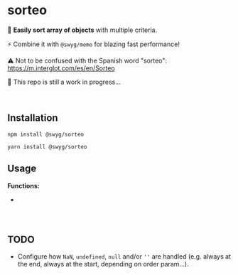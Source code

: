 # sorteo

👯 **Easily sort array of objects** with multiple criteria.

⚡ Combine it with `@swyg/memo` for blazing fast performance!

⚠️ Not to be confused with the Spanish word "sorteo": https://m.interglot.com/es/en/Sorteo

🚧 This repo is still a work in progress...

<br>


Installation
------------

    npm install @swyg/sorteo

    yarn install @swyg/sorteo

    
Usage
-----

**Functions:**

- []()

### 


<br>


TODO
----

- Configure how `NaN`, `undefined`, `null` and/or `''` are handled (e.g. always at the end, always at the start, depending on order param...).
